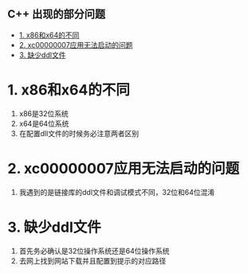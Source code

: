 C++ 出现的部分问题
---

<!-- TOC -->

- [1. x86和x64的不同](#1-x86和x64的不同)
- [2. xc00000007应用无法启动的问题](#2-xc00000007应用无法启动的问题)
- [3. 缺少ddl文件](#3-缺少ddl文件)

<!-- /TOC -->

# 1. x86和x64的不同
1. x86是32位系统
2. x64是64位系统
3. 在配置dll文件的时候务必注意两者区别

# 2. xc00000007应用无法启动的问题
1. 我遇到的是链接库的ddl文件和调试模式不同，32位和64位混淆

# 3. 缺少ddl文件
1. 首先务必确认是32位操作系统还是64位操作系统
2. 去网上找到网站下载并且配置到提示的对应路径